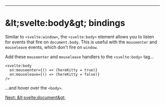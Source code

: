 ------
# **&amp;lt;svelte:body&amp;gt; bindings**
Similar to `<svelte:window>`, the `<svelte:body>` element allows you to listen for events that fire on `document.body`. This is useful with the `mouseenter` and `mouseleave` events, which don't fire on `window`.

Add these `mouseenter` and `mouseleave` handlers to the `<svelte:body>` tag...
```svelte title="src/routes/part2/special-elements/body/+page.svelte" /on:mouseenter={() => (hereKitty = true)}/ /on:mouseleave={() => (hereKitty = false)}/
<svelte:body
  on:mouseenter={() => (hereKitty = true)}
  on:mouseleave={() => (hereKitty = false)}
/>
```
...and hover over the `<body>`.

[Next: &amp;lt;svelte:document&amp;gt;](/part2/special-elements/document)
